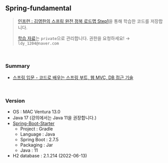 ## Spring-fundamental

> [인프런 : 김영한의 스프링 완전 정복 로드맵 Step1](https://www.inflearn.com/course/%EC%8A%A4%ED%94%84%EB%A7%81-%EC%9E%85%EB%AC%B8-%EC%8A%A4%ED%94%84%EB%A7%81%EB%B6%80%ED%8A%B8)을 통해 학습한 코드를 저장합니다.
>
> [학습 자료](https://github.com/2dongyeop/inflean-spring-data)는 `private`으로 관리합니다. 권한을 요청하세요! → `ldy_1204@naver.com`

<br/>

### Summary
- [스프링 입문 - 코드로 배우는 스프링 부트, 웹 MVC, DB 접근 기술](https://leedongyeop.notion.site/MVC-DB-ed19383f4c8f44fc9e2a10cb401cef8b)

<br/>

### Version
- OS : MAC Ventura 13.0
- Java 17 (강의에서는 Java 11을 권장합니다.)
- [Spring-Boot-Starter](https://start.spring.io/)
    - Project : Gradle
    - Language : Java
    - Spring Boot : 2.7.5
    - Packaging : Jar
    - Java : 11
- H2 database : 2.1.214 (2022-06-13)
